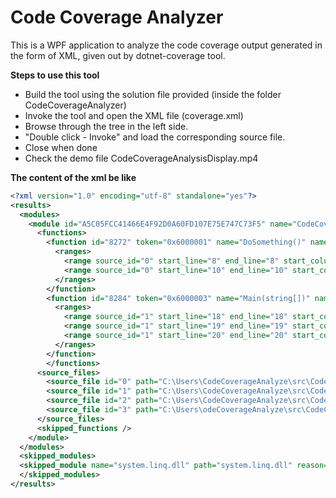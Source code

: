 # Code Coverage Analyzer
This is a WPF application to analyze the code coverage output generated in the form of XML, given out by dotnet-coverage tool. 

__Steps to use this tool__
* Build the tool using the solution file provided (inside the folder CodeCoverageAnalyzer)
* Invoke the tool and open the XML file (coverage.xml)
* Browse through the tree in the left side. 
* "Double click - Invoke" and load the corresponding source file.
* Close when done
* Check the demo file  CodeCoverageAnalysisDisplay.mp4

__The content of the xml be like__
```xml
<?xml version="1.0" encoding="utf-8" standalone="yes"?>
<results>
  <modules>
    <module id="A5C05FCC41466E4F92D0A60FD107E75E747C73F5" name="CodeCoverageTestsSet.dll" path="CodeCoverageTestsSet.dll" block_coverage="65.96" line_coverage="73.33" blocks_covered="31" blocks_not_covered="16" lines_covered="22" lines_partially_covered="4" lines_not_covered="4">
      <functions>
        <function id="8272" token="0x6000001" name="DoSomething()" namespace="CodeCoverageAnalyze" type_name="SomeClass" block_coverage="0.00" line_coverage="0.00" blocks_covered="0" blocks_not_covered="1" lines_covered="0" lines_partially_covered="0" lines_not_covered="2">
          <ranges>
            <range source_id="0" start_line="8" end_line="8" start_column="5" end_column="6" covered="no" />
            <range source_id="0" start_line="10" end_line="10" start_column="5" end_column="6" covered="no" />
          </ranges>
        </function>
        <function id="8284" token="0x6000003" name="Main(string[])" namespace="CodeCoverageAnalyze" type_name="Program" block_coverage="100.00" line_coverage="100.00" blocks_covered="11" blocks_not_covered="0" lines_covered="11" lines_partially_covered="0" lines_not_covered="0">
          <ranges>
            <range source_id="1" start_line="18" end_line="18" start_column="7" end_column="61" covered="yes" />
            <range source_id="1" start_line="19" end_line="19" start_column="7" end_column="82" covered="yes" />
            <range source_id="1" start_line="20" end_line="20" start_column="4" end_column="5" covered="yes" />
          </ranges>
        </function>
        </functions>
      <source_files>
        <source_file id="0" path="C:\Users\CodeCoverageAnalyze\src\CodeCoverageAnalyze\Class1.cs" checksum_type="SHA256" checksum="38F6E43B42960361CA6689953C19C27A21FFFB71074A59D07FD944FE3A42F719" />
        <source_file id="1" path="C:\Users\CodeCoverageAnalyze\src\CodeCoverageAnalyze\Program.cs" checksum_type="SHA256" checksum="6D13079EFDB43D0D613E5619C9ACF54688230245C5ECB1891C005B2621956FEB" />
        <source_file id="2" path="C:\Users\CodeCoverageAnalyze\src\CodeCoverageAnalyze\MultFolder\Multiply.cs" checksum_type="SHA256" checksum="81863AA921AFF647DAE33E3C2747617B0C1E60C1610D7332056003390AD69F27" />
        <source_file id="3" path="C:\Users\odeCoverageAnalyze\src\CodeCoverageAnalyze\AdditionsFolder\Additions.cs" checksum_type="SHA256" checksum="3D7D89B4333D7C42CD19832EC2484B7235E227DB92B23B415BA0AAF8E21E684E" />
      </source_files>
      <skipped_functions />
    </module>
  </modules>
  <skipped_modules>
  <skipped_module name="system.linq.dll" path="system.linq.dll" reason="no_symbols" />
  </skipped_modules>
</results>
